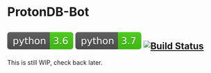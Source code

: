 # ProtonDB-Bot
[![Python Version 3.6](templates/python-3.6.svg)](https://docs.python.org/3/index.html)
[![Python Version 3.7](templates/python-3.7.svg)](https://docs.python.org/3/index.html)
[![Build Status](https://travis-ci.org/Videonauth/ProtonDB-Bot.svg?branch=0.0.17)](https://travis-ci.org/Videonauth/ProtonDB-Bot)    
---
This is still WIP, check back later.
